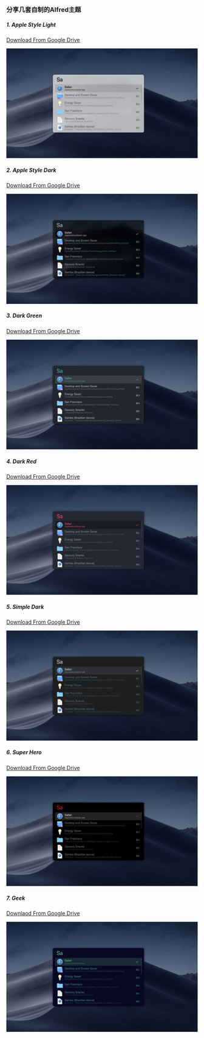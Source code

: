 ### 分享几套自制的Alfred主题

##### 1. Apple Style Light
[Download From Google Drive](https://drive.google.com/open?id=1HpceoRJ8kqG7CHm8wSBCcr3fJqYMdWXi)

<img src = "screenshots/Apple Style Light.png">

##### 2. Apple Style Dark
[Download From Google Drive](https://drive.google.com/open?id=1N8BDgj5xNX6afmYdDZpnReS7X4l4iRA1)

<img src = "screenshots/Apple Style Dark.png">

##### 3. Dark Green
[Download From Google Drive](https://drive.google.com/open?id=1uIC9nlpdVNE2PWa2kA07D77uDCOC546w)

<img src = "screenshots/Dark Green.png">

##### 4. Dark Red
[Download From Google Drive](https://drive.google.com/open?id=1i5Kfg5YDa2jHhVCvcMW7b8bBca32F0V1)

<img src = "screenshots/Dark Red.png">

##### 5. Simple Dark
[Download From Google Drive](https://drive.google.com/open?id=1Rg5s-NnyOet86A6YPvZFE5BvMEEW2yOH)

<img src = "screenshots/Simple Dark.png">

##### 6. Super Hero
[Download From Google Drive](https://drive.google.com/open?id=1PyEkVfBkA9OsFVqDLrXwYlMm2XtZSBFP)

<img src = "screenshots/Super Hero.png">

##### 7. Geek
[Downlaod From Google Drive](https://drive.google.com/open?id=1sFxI8iKhZUxq0ngun3EW6Ez7IrSqn6QP)

<img src = "screenshots/Geek.png">
